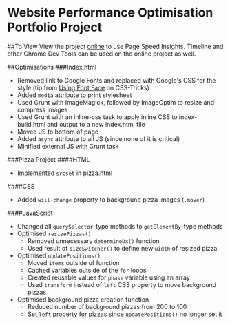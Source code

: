 # Website Performance Optimisation Portfolio Project

##To View
View the project [online](http://shainanigans.github.io/frontend-nanodegree-mobile-portfolio/) to use Page Speed Insights. Timeline and other Chrome Dev Tools can be used on the online project as well.

##Optimisations
###Index.html
* Removed link to Google Fonts and replaced with Google's CSS for the style (tip from [Using Font Face](https://css-tricks.com/snippets/css/using-font-face/) on CSS-Tricks)
* Added `media` attribute to print stylesheet
* Used Grunt with ImageMagick, followed by ImageOptim to resize and compress images
* Used Grunt with an inline-css task to apply inline CSS to index-build.html and output to a new index.html file
* Moved JS to bottom of page
* Added `async` attribute to all JS (since none of it is critical)
* Minified external JS with Grunt task

###Pizza Project
####HTML
* Implemented `srcset` in pizza.html

####CSS
* Added `will-change` property to background pizza images (`.mover`)

####JavaScript
* Changed all `querySelector`-type methods to `getElementBy`-type methods
* Optimised `resizePizzas()`
  * Removed unnecessary `determineDx()` function
  * Used result of `sizeSwitcher()` to define new `width` of resized pizza
* Optimised `updatePositions()`
  * Moved `items` outside of function
  * Cached variables outside of the `for` loops
  * Created reusable values for `phase` variable using an array
  * Used `transform` instead of `left` CSS property to move background pizzas
* Optimised background pizza creation function
  * Reduced number of background pizzas from 200 to 100
  * Set `left` property for pizzas since `updatePositions()` no longer set it
